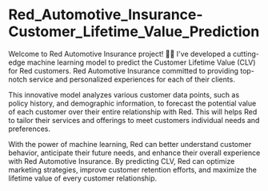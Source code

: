# Red_Automotive_Insurance-Customer_Lifetime_Value_Prediction
Welcome to Red Automotive Insurance project! 🚗💼 I've developed a cutting-edge machine learning model to predict the Customer Lifetime Value (CLV) for Red customers. Red Automotive Insurance committed to providing top-notch service and personalized experiences for each of their clients.

This innovative model analyzes various customer data points, such as policy history, and demographic information, to forecast the potential value of each customer over their entire relationship with Red. This will helps Red to tailor their services and offerings to meet customers individual needs and preferences.

With the power of machine learning, Red can better understand customer behavior, anticipate their future needs, and enhance their overall experience with Red Automotive Insurance. By predicting CLV, Red can optimize marketing strategies, improve customer retention efforts, and maximize the lifetime value of every customer relationship.
